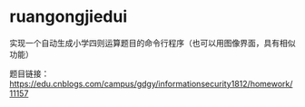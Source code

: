 # ruangongjiedui

实现一个自动生成小学四则运算题目的命令行程序（也可以用图像界面，具有相似功能）

题目链接：https://edu.cnblogs.com/campus/gdgy/informationsecurity1812/homework/11157
